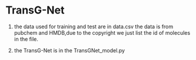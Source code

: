 # TransG-Net
1. the data used for training and test are in data.csv
   the data is from pubchem and HMDB,due to the copyright we just list the id of molecules in the file.

2. the TransG-Net is in the TransGNet_model.py
